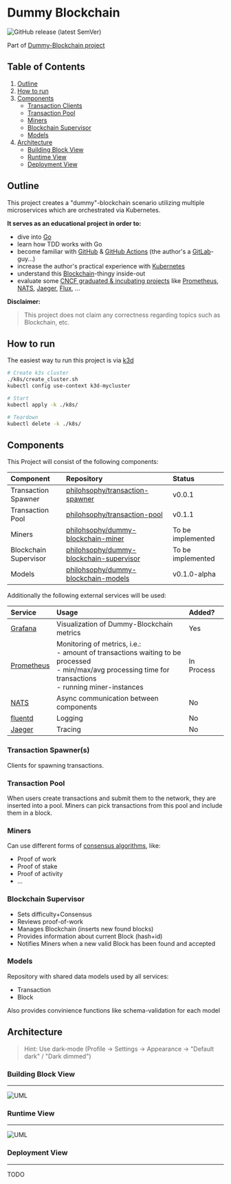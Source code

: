# Dummy Blockchain

![GitHub release (latest SemVer)](https://img.shields.io/github/v/release/philohsophy/dummy-blockchain)

Part of [Dummy-Blockchain project](https://github.com/users/philohsophy/projects/1)

## Table of Contents

1. [Outline](#Outline)
2. [How to run](#How-to-run)
3. [Components](#Components)
    - [Transaction Clients](#Transaction-Clients)
    - [Transaction Pool](#Transaction-Pool)
    - [Miners](#Miners)
    - [Blockchain Supervisor](#Blockchain-Supervisor)
    - [Models](#Models)
4. [Architecture](#Architecture)
    - [Building Block View](#Building-Block-View)
    - [Runtime View](#Runtime-View)
    - [Deployment View](#Deployment-View)

## Outline

This project creates a "dummy"-blockchain scenario utilizing multiple microservices which are orchestrated via Kubernetes.

**It serves as an educational project in order to:**

- dive into [Go](https://golang.org/)
- learn how TDD works with Go
- become familiar with [GitHub](https://github.com/) & [GitHub Actions](https://docs.github.com/en/actions) (the author's a [GitLab](https://gitlab.com)-guy...)
- increase the author's practical experience with [Kubernetes](https://kubernetes.io/)
- understand this [Blockchain](https://en.wikipedia.org/wiki/Blockchain)-thingy inside-out
- evaluate some [CNCF graduated & incubating projects](https://www.cncf.io/projects/) like [Prometheus](https://prometheus.io/), [NATS](https://nats.io/), [Jaeger](https://www.jaegertracing.io/), [Flux](https://fluxcd.io/), ...

**Disclaimer:**
>This project does not claim any correctness regarding topics such as Blockchain, etc.

## How to run

The easiest way tu run this project is via [k3d](https://k3d.io/)

```bash
# Create k3s cluster
./k8s/create_cluster.sh
kubectl config use-context k3d-mycluster

# Start
kubectl apply -k ./k8s/

# Teardown
kubectl delete -k ./k8s/
```

## Components

This Project will consist of the following components:

Component | Repository | Status
:--- | :--- | :---
Transaction Spawner | [philohsophy/transaction-spawner](https://github.com/philohsophy/transaction-spawner) | v0.0.1
Transaction Pool | [philohsophy/transaction-pool](https://github.com/philohsophy/transaction-pool) | v0.1.1
Miners | [philohsophy/dummy-blockchain-miner](https://github.com/philohsophy/dummy-blockchain-miner) | To be implemented
Blockchain Supervisor | [philohsophy/dummy-blockchain-supervisor](https://github.com/philohsophy/dummy-blockchain-supervisor) | To be implemented
Models | [philohsophy/dummy-blockchain-models](https://github.com/philohsophy/dummy-blockchain-models) | v0.1.0-alpha

Additionally the following external services will be used:

Service | Usage | Added?
:--- | :--- | :---
[Grafana](https://grafana.com/) | Visualization of Dummy-Blockchain metrics | Yes
[Prometheus](https://prometheus.io/) | Monitoring of metrics, i.e.:<br /> - amount of transactions waiting to be processed <br /> - min/max/avg processing time for transactions  <br /> - running miner-instances | In Process
[NATS](https://nats.io/) | Async communication between components | No
[fluentd](https://www.fluentd.org/) | Logging | No
[Jaeger](https://www.jaegertracing.io/) | Tracing  | No

### Transaction Spawner(s)

Clients for spawning transactions.

### Transaction Pool

When users create transactions and submit them to the network, they are inserted into a pool. Miners can pick transactions from this pool and include them in a block.

### Miners

Can use different forms of [consensus algorithms](https://www.coindesk.com/short-guide-blockchain-consensus-protocols), like:

- Proof of work
- Proof of stake
- Proof of activity
- ...

### Blockchain Supervisor

- Sets difficulty+Consensus
- Reviews proof-of-work
- Manages Blockchain (inserts new found blocks)
- Provides information about current Block (hash+id)
- Notifies Miners when a new valid Block has been found and accepted

### Models

Repository with shared data models used by all services:

- Transaction
- Block

Also provides convinience functions like schema-validation for each model

## Architecture

>Hint: Use dark-mode (Profile → Settings → Appearance → "Default dark" / "Dark dimmed")

### Building Block View

---

![UML](./architecture/views/building-block-view.svg)

### Runtime View

---

![UML](./architecture/views/runtime-view.svg)

### Deployment View

---

TODO
